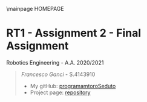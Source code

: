 \mainpage HOMEPAGE

# RT1 - Assignment 2 - Final Assignment

Robotics Engineering - A.A. 2020/2021

> *Francesco Ganci* - S.4143910 
> - My gitHub: [programamtoroSeduto](https://github.com/programmatoroSeduto/) 
> - Project page: [repository](https://github.com/programmatoroSeduto/RT1_assignment_2.git)

